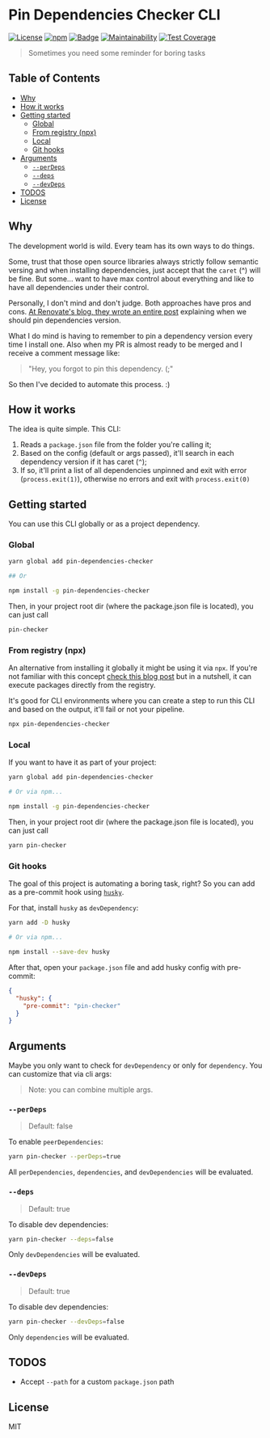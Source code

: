 # Pin Dependencies Checker CLI <!-- omit in toc -->

[![License](https://img.shields.io/npm/l/pin-dependencies-checker.svg)](./LICENSE)
[![npm](https://img.shields.io/npm/v/pin-dependencies-checker.svg)](https://www.npmjs.com/package/pin-dependencies-checker)
[![Badge](https://github.com/raulfdm/pin-dependencies-checker/workflows/Checker%20and%20Deploy/badge.svg)](https://github.com/raulfdm/pin-dependencies-checker/actions?query=branch%3Amaster)
[![Maintainability](https://api.codeclimate.com/v1/badges/d6c846b63dc5456e3794/maintainability)](https://codeclimate.com/github/raulfdm/pin-dependencies-checker/maintainability)
[![Test Coverage](https://api.codeclimate.com/v1/badges/d6c846b63dc5456e3794/test_coverage)](https://codeclimate.com/github/raulfdm/pin-dependencies-checker/test_coverage)

> Sometimes you need some reminder for boring tasks

## Table of Contents <!-- omit in toc -->

- [Why](#why)
- [How it works](#how-it-works)
- [Getting started](#getting-started)
  - [Global](#global)
  - [From registry (npx)](#from-registry-npx)
  - [Local](#local)
  - [Git hooks](#git-hooks)
- [Arguments](#arguments)
  - [`--perDeps`](#perdeps)
  - [`--deps`](#deps)
  - [`--devDeps`](#devdeps)
- [TODOS](#todos)
- [License](#license)

## Why

The development world is wild. Every team has its own ways to do things.

Some, trust that those open source libraries always strictly follow semantic versing and when installing dependencies, just accept that the `caret` (^) will be fine. But some... want to have max control about everything and like to have all dependencies under their control.

Personally, I don't mind and don't judge. Both approaches have pros and cons. [At Renovate's blog, they wrote an entire post](https://docs.renovatebot.com/dependency-pinning/) explaining when we should pin dependencies version.

What I do mind is having to remember to pin a dependency version every time I install one. Also when my PR is almost ready to be merged and I receive a comment message like:

> "Hey, you forgot to pin this dependency. (;"

So then I've decided to automate this process. :)

## How it works

The idea is quite simple. This CLI:

1. Reads a `package.json` file from the folder you're calling it;
2. Based on the config (default or args passed), it'll search in each dependency version if it has caret (`^`);
3. If so, it'll print a list of all dependencies unpinned and exit with error (`process.exit(1)`), otherwise no errors and exit with `process.exit(0)`

## Getting started

You can use this CLI globally or as a project dependency.

### Global

```bash
yarn global add pin-dependencies-checker

## Or

npm install -g pin-dependencies-checker
```

Then, in your project root dir (where the package.json file is located), you can just call

```bash
pin-checker
```

### From registry (npx)

An alternative from installing it globally it might be using it via `npx`. If you're not familiar with this concept [check this blog post](https://medium.com/@maybekatz/introducing-npx-an-npm-package-runner-55f7d4bd282b) but in a nutshell, it can execute packages directly from the registry.

It's good for CLI environments where you can create a step to run this CLI and based on the output, it'll fail or not your pipeline.

```bash
npx pin-dependencies-checker
```

### Local

If you want to have it as part of your project:

```bash
yarn global add pin-dependencies-checker

# Or via npm...

npm install -g pin-dependencies-checker
```

Then, in your project root dir (where the package.json file is located), you can just call

```bash
yarn pin-checker
```

### Git hooks

The goal of this project is automating a boring task, right? So you can add as a pre-commit hook using [`husky`](https://github.com/typicode/husky).

For that, install `husky` as `devDependency`:

```bash
yarn add -D husky

# Or via npm...

npm install --save-dev husky
```

After that, open your `package.json` file and add husky config with pre-commit:

```json
{
  "husky": {
    "pre-commit": "pin-checker"
  }
}
```

## Arguments

Maybe you only want to check for `devDependency` or only for `dependency`. You can customize that via cli args:

> Note: you can combine multiple args.

### `--perDeps`

> Default: false

To enable `peerDependencies`:

```bash
yarn pin-checker --perDeps=true
```

All `perDependencies`, `dependencies`, and `devDependencies` will be evaluated.

### `--deps`

> Default: true

To disable dev dependencies:

```bash
yarn pin-checker --deps=false
```

Only `devDependencies` will be evaluated.

### `--devDeps`

> Default: true

To disable dev dependencies:

```bash
yarn pin-checker --devDeps=false
```

Only `dependencies` will be evaluated.

## TODOS

- Accept `--path` for a custom `package.json` path

## License

MIT
